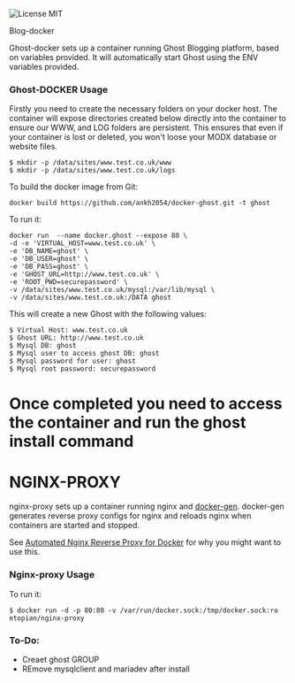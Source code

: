 ![License MIT](https://img.shields.io/badge/license-MIT-blue.svg)

 Blog-docker

Ghost-docker sets up a container running Ghost Blogging platform,   based on variables provided. It will automatically start Ghost using the ENV variables provided. 


### Ghost-DOCKER Usage


Firstly you need to create the necessary folders on your docker host. The container will expose directories created below directly into the container to ensure our WWW, and LOG folders are persistent.
This ensures that even if your container is lost or deleted, you won't loose your MODX database or website files.

	$ mkdir -p /data/sites/www.test.co.uk/www
	$ mkdir -p /data/sites/www.test.co.uk/logs



To build the docker image from Git:

`docker build https://github.com/ankh2054/docker-ghost.git -t ghost`

To run it:

  ```
docker run  --name docker.ghost --expose 80 \
 -d -e 'VIRTUAL_HOST=www.test.co.uk' \
 -e 'DB_NAME=ghost' \
 -e 'DB_USER=ghost' \
 -e 'DB_PASS=ghost' \
 -e 'GHOST_URL=http://www.test.co.uk' \
 -e 'ROOT_PWD=securepassword' \
 -v /data/sites/www.test.co.uk/mysql:/var/lib/mysql \
 -v /data/sites/www.test.co.uk:/DATA ghost

 ```

This will create a new Ghost with the following values:

	$ Virtual Host: www.test.co.uk
	$ Ghost URL: http://www.test.co.uk
	$ Mysql DB: ghost
	$ Mysql user to access ghost DB: ghost
	$ Mysql password for user: ghost
	$ Mysql root password: securepassword
	

# Once completed you need to access the container and run the ghost install command



# NGINX-PROXY




nginx-proxy sets up a container running nginx and [docker-gen][1].  docker-gen generates reverse proxy configs for nginx and reloads nginx when containers are started and stopped.

See [Automated Nginx Reverse Proxy for Docker][2] for why you might want to use this.

### Nginx-proxy Usage

To run it:

    $ docker run -d -p 80:80 -v /var/run/docker.sock:/tmp/docker.sock:ro etopian/nginx-proxy




[1]: https://github.com/etopian/docker-gen
[2]: http://jasonwilder.com/blog/2014/03/25/automated-nginx-reverse-proxy-for-docker/


### To-Do:

* Creaet ghost GROUP
* REmove mysqlclient and mariadev after install
